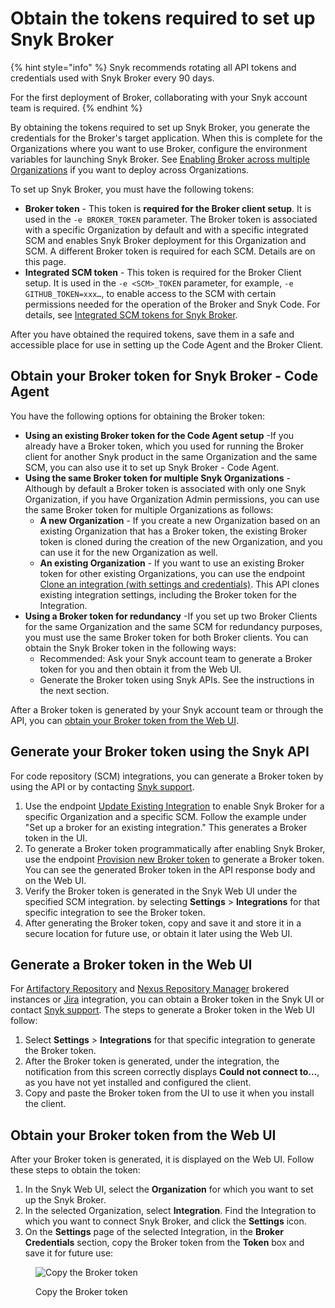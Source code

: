 # Obtain the tokens required to set up Snyk Broker

{% hint style="info" %}
Snyk recommends rotating all API tokens and credentials used with Snyk Broker every 90 days.

For the first deployment of Broker, collaborating with your Snyk account team is required.
{% endhint %}

By obtaining the tokens required to set up Snyk Broker, you generate the credentials for the Broker's target application. When this is complete for the Organizations where you want to use Broker, configure the environment variables for launching Snyk Broker. See [Enabling Broker across multiple Organizations](enabling-broker-across-multiple-organizations.md) if you want to deploy across Organizations.

To set up Snyk Broker, you must have the following tokens:

* **Broker token** - This token is **required for the Broker client setup**. It is used in the `-e BROKER_TOKEN` parameter. The Broker token is associated with a specific Organization by default and with a specific integrated SCM and enables Snyk Broker deployment for this Organization and SCM. A different Broker token is required for each SCM. Details are on this page.
* **Integrated SCM token** - This token is required for the Broker Client setup. It is used in the `-e <SCM>_TOKEN` parameter, for example, `-e GITHUB_TOKEN=xxx…`, to enable access to the SCM with certain permissions needed for the operation of the Broker and Snyk Code. For details, see [Integrated SCM tokens for Snyk Broker](../../../scm-ide-and-ci-cd-integrations/snyk-scm-integrations/#integrated-scm-tokens-for-snyk-broker).

After you have obtained the required tokens, save them in a safe and accessible place for use in setting up the Code Agent and the Broker Client.

## Obtain your Broker token for Snyk Broker - Code Agent

You have the following options for obtaining the Broker token:

* **Using an existing Broker token for the Code Agent setup** -If you already have a Broker token, which you used for running the Broker client for another Snyk product in the same Organization and the same SCM, you can also use it to set up Snyk Broker - Code Agent.
* **Using the same Broker token for multiple Snyk Organizations** -\
  Although by default a Broker token is associated with only one Snyk Organization, if you have Organization Admin permissions, you can use the same Broker token for multiple Organizations as follows:
  * **A new Organization** - If you create a new Organization based on an existing Organization that has a Broker token, the existing Broker token is cloned during the creation of the new Organization, and you can use it for the new Organization as well.
  * **An existing Organization** - If you want to use an existing Broker token for other existing Organizations, you can use the endpoint [Clone an integration (with settings and credentials)](../../../snyk-api/reference/integrations-v1.md#org-orgid-integrations-integrationid-clone). This API clones existing integration settings, including the Broker token for the Integration.
* **Using a Broker token for redundancy** -If you set up two Broker Clients for the same Organization and the same SCM for redundancy purposes, you must use the same Broker token for both Broker clients. You can obtain the Snyk Broker token in the following ways:
  * Recommended: Ask your Snyk account team to generate a Broker token for you and then obtain it from the Web UI.
  * Generate the Broker token using Snyk APIs. See the instructions in the next section.

After a Broker token is generated by your Snyk account team or through the API, you can [obtain your Broker token from the Web UI](obtain-the-tokens-required-to-set-up-snyk-broker.md#obtain-your-broker-token-from-the-web-ui).

## **Generate your Broker token using the Snyk API**

For code repository (SCM) integrations, you can generate a Broker token by using the API or by contacting [Snyk support](https://support.snyk.io).

1. Use the endpoint [Update Existing Integration](../../../snyk-api/reference/integrations-v1.md#org-orgid-integrations-type) to enable Snyk Broker for a specific Organization and a specific SCM. Follow the example under "Set up a broker for an existing integration." This generates a Broker token in the UI.
2. To generate a Broker token programmatically after enabling Snyk Broker, use the endpoint [Provision new Broker token](../../../snyk-api/reference/integrations-v1.md#org-orgid-integrations-integrationid-authentication-provision-token) to generate a Broker token.\
   You can see the generated Broker token in the API response body and on the Web UI.
3. Verify the Broker token is generated in the Snyk Web UI under the specified SCM integration. by selecting **Settings** > **Integrations** for that specific integration to see the Broker token.
4. After generating the Broker token, copy and save it and store it in a secure location for future use, or obtain it later using the Web UI.

## **Generate a Broker token in the Web UI**

For [Artifactory Repository](../../../scan-with-snyk/snyk-open-source/package-repository-integrations/artifactory-package-repository-connection-setup/) and [Nexus Repository Manager](../../../scan-with-snyk/snyk-open-source/package-repository-integrations/nexus-repository-manager-connection-setup/) brokered instances or [Jira](../install-and-configure-snyk-broker/jira-prerequisites-and-steps-to-install-and-configure-broker/setup-broker-with-jira.md) integration, you can obtain a Broker token in the Snyk UI or contact [Snyk support](https://support.snyk.io). The steps to generate a Broker token in the Web UI follow:

1. Select **Settings** > **Integrations** for that specific integration to generate the Broker token.
2. After the Broker token is generated, under the integration, the notification from this screen correctly displays **Could not connect to…**, as you have not yet installed and configured the client.
3. Copy and paste the Broker token from the UI to use it when you install the client.

## Obtain your Broker token from the Web UI

After your Broker token is generated, it is displayed on the Web UI. Follow these steps to obtain the token:

1. In the Snyk Web UI, select the **Organization** for which you want to set up the Snyk Broker.
2. In the selected Organization, select **Integration**. Find the Integration to which you want to connect Snyk Broker, and click the **Settings** icon.
3. On the **Settings** page of the selected Integration, in the **Broker Credentials** section, copy the Broker token from the **Token** box and save it for future use:

<figure><img src="../../../.gitbook/assets/Snyk Broker - Broker Token - box.png" alt="Copy the Broker token"><figcaption><p>Copy the Broker token</p></figcaption></figure>

